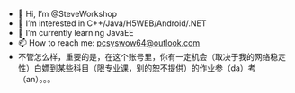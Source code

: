 - 👋 Hi, I’m @SteveWorkshop
- 👀 I’m interested in C++/Java/H5WEB/Android/.NET
- 🌱 I’m currently learning JavaEE
- 📫 How to reach me: pcsyswow64@outlook.com
- 不管怎么样，重要的是，在这个账号里，你有一定机会（取决于我的网络稳定性）白嫖到某些科目（限专业课，别的恕不提供）的作业参（da）考（an）。。。

<!---
SteveWorkshop/SteveWorkshop is a ✨ special ✨ repository because its `README.md` (this file) appears on your GitHub profile.
You can click the Preview link to take a look at your changes.
--->

